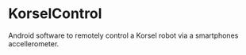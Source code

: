 KorselControl
=============

Android software to remotely control a Korsel robot via a smartphones accellerometer.

